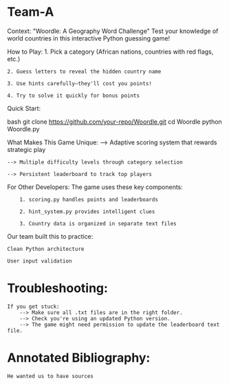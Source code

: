 # Team-A

Context:
    "Woordle: A Geography Word Challenge"
    Test your knowledge of world countries in this interactive Python guessing game!

How to Play:
    1. Pick a category (African nations, countries with red flags, etc.)

    2. Guess letters to reveal the hidden country name

    3. Use hints carefully—they'll cost you points!

    4. Try to solve it quickly for bonus points

Quick Start:

bash
git clone https://github.com/your-repo/Woordle.git
cd Woordle
python Woordle.py

What Makes This Game Unique:
    --> Adaptive scoring system that rewards strategic play

    --> Multiple difficulty levels through category selection

    --> Persistent leaderboard to track top players

For Other Developers:
    The game uses these key components:

        1. scoring.py handles points and leaderboards

        2. hint_system.py provides intelligent clues

        3. Country data is organized in separate text files

Our team built this to practice:

    Clean Python architecture

    User input validation

# Troubleshooting: 

    If you get stuck:
        --> Make sure all .txt files are in the right folder.
        --> Check you're using an updated Python version.
        --> The game might need permission to update the leaderboard text file.


# Annotated Bibliography:

    He wanted us to have sources
    